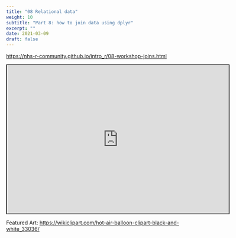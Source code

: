 ```yaml
---
title: "08 Relational data"
weight: 10
subtitle: "Part 8: how to join data using dplyr"
excerpt: ""
date: 2021-03-09
draft: false
---
```


https://nhs-r-community.github.io/intro_r/08-workshop-joins.html

<iframe src="https://nhs-r-community.github.io/intro_r/08-workshop-joins.html" width="600" height="400" style="border:2px solid currentColor;" loading="lazy" allowfullscreen></iframe> <script>fitvids('.shareagain', {players: 'iframe'});</script>

Featured Art: https://wikiclipart.com/hot-air-balloon-clipart-black-and-white_33036/
